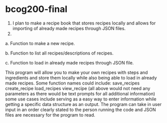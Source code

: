 # bcog200-final

1. I plan to make a recipe book that stores recipes locally and allows for importing of already made recipes through JSON files.
2.
a. Function to make a new recipe.

b. Function to list all recipes/descriptions of recipes.

c. Function to load in already made recipes through JSON file.


This program will allow you to make your own recipes with steps and ingredients and store them locally while also being able to load in already made recipes.
Some function names could include:
save_recipes
create_recipe
load_recipes
view_recipe
(all above would not need any parameters as there would be text prompts for all additional information)
some use cases include serving as a easy way to enter information while getting a specific data structure as an output.
The program can take in user input in an order clearly stated to the person running the code and JSON files are necessary for the program to read.
